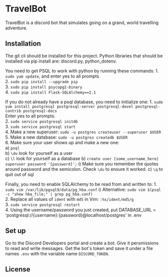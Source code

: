 # TravelBot

TravelBot is a discord bot that simulates going on a grand, world travelling adventure.

## Installation

The git cli should be installed for this project.
Python libraries that should be installed via pip install are: discord.py, python_dotenv.

You need to get PSQL to work with python by running these commands:
    1. `sudo yum update`, and enter yes to all prompts    
    2. `sudo pip install --upgrade pip`  
    3. `sudo pip install psycopg2-binary`    
    4. `sudo pip install Flask-SQLAlchemy==2.1`
    
If you do not already have a psql database, you need to initialize one:
    1. `sudo yum install postgresql postgresql-server postgresql-devel postgresql-contrib postgresql-docs`    
        Enter yes to all prompts.    
    2. `sudo service postgresql initdb`  
    3. `sudo service postgresql start`    
    4. Make a new superuser: `sudo -u postgres createuser --superuser $USER` 
    5. Make a new database: `sudo -u postgres createdb $USER`   
    6. Make sure your user shows up and make a new one:    
        a) `psql`    
        b) `\du` look for yourself as a user    
        c) `\l` look for yourself as a database 
        b) `create user [some_username_here] superuser password '[password]';` 
          i) Make sure you remember the quotes around password and the semicolon. 
            Check `\du` to ensure it worked.
        c) `\q` to quit out of sql
        
Finally, you need to enable SQLAlchemy to be read from and written to:
    1. `sudo vim /var/lib/pgsql9/data/pg_hba.conf`
      i) Alternative: `sudo vim $(psql -c "show hba_file;" | grep pg_hba.conf)`  
    2. Replace all values of `ident` with `md5` in Vim: `:%s/ident/md5/g`  
    3. `sudo service postgresql restart`  
    4. Using the username/password you just created, put 
        DATABASE_URL = 'postgresql://{username}:{password}@localhost/postgres' in .env
        
## Set up

Go to the Discord Developers portal and create a bot.  Give it persmissions to read and write messages.  Get the bot's token and save it under a file names `.env` with the variable name `DISCORD_TOKEN`.

## License
